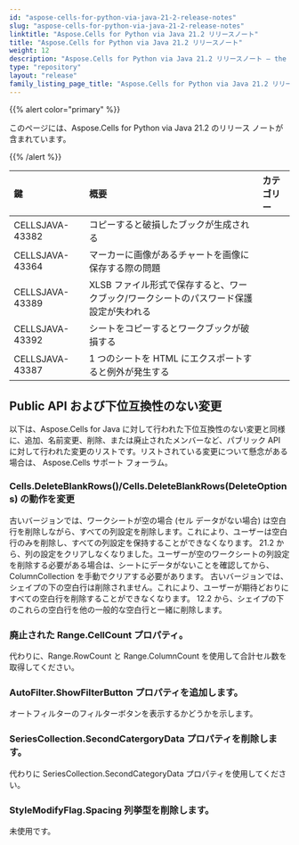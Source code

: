 ```yaml
---
id: "aspose-cells-for-python-via-java-21-2-release-notes"
slug: "aspose-cells-for-python-via-java-21-2-release-notes"
linktitle: "Aspose.Cells for Python via Java 21.2 リリースノート"
title: "Aspose.Cells for Python via Java 21.2 リリースノート"
weight: 12
description: "Aspose.Cells for Python via Java 21.2 リリースノート – the latest updates and fixes."
type: "repository"
layout: "release"
family_listing_page_title: "Aspose.Cells for Python via Java 21.2 リリースノート"
---
```

{{% alert color="primary" %}} 

このページには、Aspose.Cells for Python via Java 21.2 のリリース ノートが含まれています。

{{% /alert %}}

|**鍵**|**概要**|**カテゴリー**|
|:- |:- |:- |
|CELLSJAVA-43382|コピーすると破損したブックが生成される|
|CELLSJAVA-43364|マーカーに画像があるチャートを画像に保存する際の問題|
|CELLSJAVA-43389|XLSB ファイル形式で保存すると、ワークブック/ワークシートのパスワード保護設定が失われる|
|CELLSJAVA-43392|シートをコピーするとワークブックが破損する|
|CELLSJAVA-43387|1 つのシートを HTML にエクスポートすると例外が発生する|

## **Public API および下位互換性のない変更**

以下は、Aspose.Cells for Java に対して行われた下位互換性のない変更と同様に、追加、名前変更、削除、または廃止されたメンバーなど、パブリック API に対して行われた変更のリストです。リストされている変更について懸念がある場合は、 Aspose.Cells サポート フォーラム。

### **Cells.DeleteBlankRows()/Cells.DeleteBlankRows(DeleteOptions) の動作を変更**

古いバージョンでは、ワークシートが空の場合 (セル データがない場合) は空白行を削除しながら、すべての列設定を削除します。これにより、ユーザーは空白行のみを削除し、すべての列設定を保持することができなくなります。 21.2 から、列の設定をクリアしなくなりました。ユーザーが空のワークシートの列設定を削除する必要がある場合は、シートにデータがないことを確認してから、ColumnCollection を手動でクリアする必要があります。
古いバージョンでは、シェイプの下の空白行は削除されません。これにより、ユーザーが期待どおりにすべての空白行を削除することができなくなります。 12.2 から、シェイプの下のこれらの空白行を他の一般的な空白行と一緒に削除します。

### **廃止された Range.CellCount プロパティ。**

代わりに、Range.RowCount と Range.ColumnCount を使用して合計セル数を取得してください。

### **AutoFilter.ShowFilterButton プロパティを追加します。**

オートフィルターのフィルターボタンを表示するかどうかを示します。

### **SeriesCollection.SecondCatergoryData プロパティを削除します。**

代わりに SeriesCollection.SecondCategoryData プロパティを使用してください。

### **StyleModifyFlag.Spacing 列挙型を削除します。**

未使用です。


